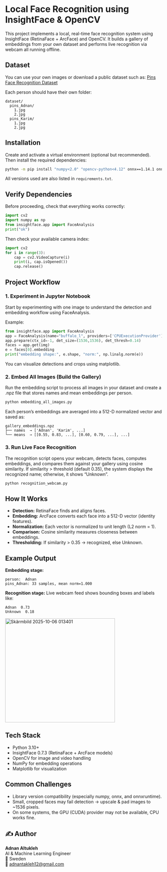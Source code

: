 # Local Face Recognition using InsightFace & OpenCV

This project implements a local, real-time face recognition system using InsightFace (RetinaFace + ArcFace) and OpenCV.
It builds a gallery of embeddings from your own dataset and performs live recognition via webcam all running offline.

## Dataset

You can use your own images or download a public dataset such as:
 [Pins Face Recognition Dataset](https://www.kaggle.com/datasets/hereisburak/pins-face-recognition/data)

Each person should have their own folder:

```
dataset/
  pins_Adnan/
    1.jpg
    2.jpg
  pins_Karim/
    1.jpg
    2.jpg
```

## Installation

Create and activate a virtual environment (optional but recommended).
Then install the required dependencies:

```bash
python -m pip install "numpy<2.0" "opencv-python<4.12" onnx==1.14.1 onnxruntime==1.17.3 insightface==0.7.3 matplotlib
```

All versions used are also listed in `requirements.txt`.

##  Verify Dependencies

Before proceeding, check that everything works correctly:

```python
import cv2
import numpy as np
from insightface.app import FaceAnalysis
print("ok")
```

Then check your available camera index:

```python
import cv2
for i in range(3):
    cap = cv2.VideoCapture(i)
    print(i, cap.isOpened())
    cap.release()
```

## Project Workflow

### 1. Experiment in Jupyter Notebook
Start by experimenting with one image to understand the detection and embedding workflow using FaceAnalysis.

Example:

```python
from insightface.app import FaceAnalysis
app = FaceAnalysis(name="buffalo_l", providers=['CPUExecutionProvider'])
app.prepare(ctx_id=-1, det_size=(1536,1536), det_thresh=0.14)
faces = app.get(img)
e = faces[0].embedding
print("embedding shape:", e.shape, "norm:", np.linalg.norm(e))
```

You can visualize detections and crops using matplotlib.

### 2. Embed All Images (Build the Gallery)
Run the embedding script to process all images in your dataset and create a .npz file that stores names and mean embeddings per person.

```bash
python embedding_all_images.py
```

Each person’s embeddings are averaged into a 512-D normalized vector and saved as:

```
gallery_embeddings.npz
├── names  → ['Adnan', 'Karim', ...]
└── means  → [[0.55, 0.83, ...], [0.60, 0.79, ...], ...]
```

### 3. Run Live Face Recognition
The recognition script opens your webcam, detects faces, computes embeddings, and compares them against your gallery using cosine similarity.
If similarity > threshold (default 0.35), the system displays the recognized name; otherwise, it shows “Unknown”.

```bash
python recognition_webcam.py
```

## How It Works

- **Detection:** RetinaFace finds and aligns faces.
- **Embedding:** ArcFace converts each face into a 512-D vector (identity features).
- **Normalization:** Each vector is normalized to unit length (L2 norm = 1).
- **Comparison:** Cosine similarity measures closeness between embeddings.
- **Thresholding:** If similarity > 0.35 → recognized, else Unknown.

##  Example Output

**Embedding stage:**

```
person:  Adnan
pins_Adnan: 33 samples, mean norm=1.000
```
**Recognition stage:**
Live webcam feed shows bounding boxes and labels like:

```
Adnan  0.73
Unknown  0.18
```
<img width="353" height="334" alt="Skärmbild 2025-10-06 013401" src="https://github.com/user-attachments/assets/929a4366-95f4-4238-add0-d530027f0af0" />

## Tech Stack

- Python 3.10+
- InsightFace 0.7.3 (RetinaFace + ArcFace models)
- OpenCV for image and video handling
- NumPy for embedding operations
- Matplotlib for visualization

##  Common Challenges

- Library version compatibility (especially numpy, onnx, and onnxruntime).
- Small, cropped faces may fail detection → upscale & pad images to ~1536 pixels.
- On some systems, the GPU (CUDA) provider may not be available, CPU works fine.


## ✍️ Author

**Adnan Altukleh**  
AI & Machine Learning Engineer  
📍 Sweden  
📧 [adnantakleh12@gmail.com](mailto:adnantakleh12@gmail.com)

